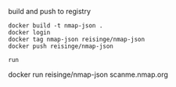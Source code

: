 build and push to registry

```
docker build -t nmap-json .
docker login
docker tag nmap-json reisinge/nmap-json
docker push reisinge/nmap-json

run

```
docker run reisinge/nmap-json scanme.nmap.org
```

